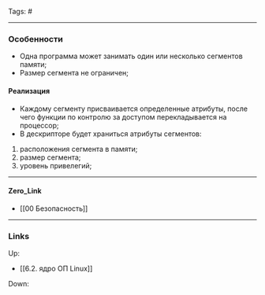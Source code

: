Tags: #
***
### Особенности
- Одна программа может занимать один или несколько сегментов памяти;
- Размер сегмента не ограничен;

#### Реализация
- Каждому сегменту присваивается определенные атрибуты, после чего функции по контролю за доступом перекладывается на процессор;
- В дескрипторе будет храниться атрибуты сегментов:
1) расположения сегмента в памяти;
2) размер сегмента;
3) уровень привелегий; 

***
#### Zero_Link
- [[00 Безопасность]]
***
### Links
Up:
- [[6.2. ядро ОП Linux]]

Down:


